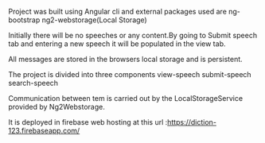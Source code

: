 Project was built using Angular cli and external packages used are
ng-bootstrap
ng2-webstorage(Local Storage)


Initially there will be no speeches or any content.By going to Submit speech tab and entering a new speech it will be populated in the view tab.

All messages are stored in the browsers local storage and is persistent.

The project is divided into three components
view-speech
submit-speech
search-speech

Communication between tem is carried out by the LocalStorageService provided by Ng2Webstorage.

It is deployed in firebase web hosting at this url :https://diction-123.firebaseapp.com/
